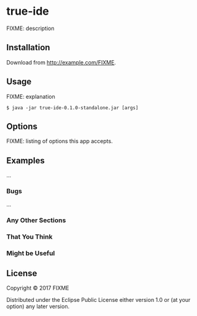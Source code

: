 # true-ide

FIXME: description

## Installation

Download from http://example.com/FIXME.

## Usage

FIXME: explanation

    $ java -jar true-ide-0.1.0-standalone.jar [args]

## Options

FIXME: listing of options this app accepts.

## Examples

...

### Bugs

...

### Any Other Sections
### That You Think
### Might be Useful

## License

Copyright © 2017 FIXME

Distributed under the Eclipse Public License either version 1.0 or (at
your option) any later version.
